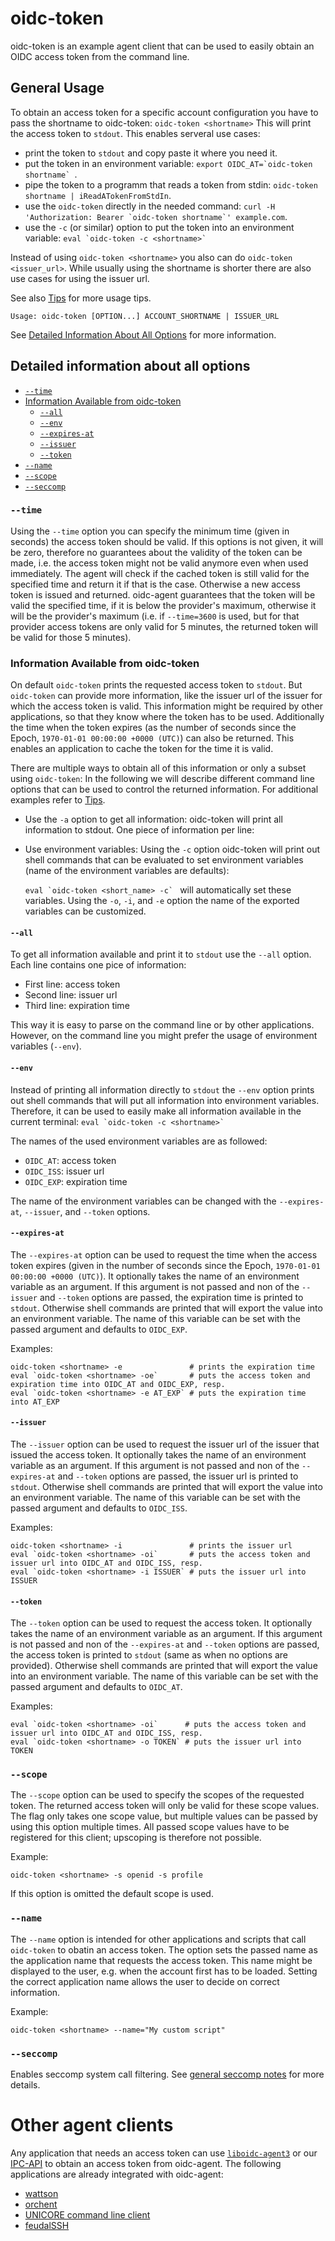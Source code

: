 # oidc-token

oidc-token is an example agent client that can be used to 
easily obtain an OIDC access token from the command line. 

## General Usage
To obtain an access token for a specific account configuration you have to pass
the shortname to oidc-token:
```oidc-token <shortname>```
This will print the access token to ```stdout```. 
This enables serveral use cases:
- print the token to ```stdout``` and copy paste it where you need it.
- put the token in an environment variable: ```export OIDC_AT=`oidc-token shortname` ```.
- pipe the token to a programm that reads a token from stdin: ```oidc-token shortname | iReadATokenFromStdIn```.
- use the ```oidc-token``` directly in the needed command: ```curl -H 'Authorization: Bearer `oidc-token shortname`' example.com```.
- use the ```-c``` (or similar) option to put the token into an environment
  variable: ```eval `oidc-token -c <shortname>` ```

Instead of using ```oidc-token <shortname>``` you also can do ```oidc-token
<issuer_url>```. While usually using the shortname is shorter there are also use
cases for using the issuer url.

See also [Tips](tips.md) for more usage tips.

```
Usage: oidc-token [OPTION...] ACCOUNT_SHORTNAME | ISSUER_URL
```

See [Detailed Information About All
Options](#detailed-information-about-all-options) for more information.

## Detailed information about all options

* [```--time```](#-seccomp)
* [Information Available from oidc-token](#information-available-from-oidc-token)
  * [```--all```](#-seccomp)
  * [```--env```](#-seccomp)
  * [```--expires-at```](#-expires-at)
  * [```--issuer```](#-issuer)
  * [```--token```](#-token)
* [```--name```](#-name)
* [```--scope```](#-scope)
* [```--seccomp```](#-seccomp)

### ```--time```
Using the ```--time``` option you can specify the minimum time (given in seconds) the access token
should be valid. If this options is not given, it will be zero, therefore no guarantees about the validity of the token can be made, i.e. the access token might not be valid anymore even when
used immediately. 
The agent will check if the cached token is still valid for the specified time
and return it if that is the case. Otherwise a new 
access token is issued and returned. 
oidc-agent guarantees that the token will be valid 
the specified time, if it is below the provider's maximum, otherwise it will be the 
provider's maximum (i.e. if ```--time=3600``` is used, but for that provider
access tokens are only valid for 5 minutes, the returned token will be valid for
those 5 minutes). 

### Information Available from oidc-token
On default ```oidc-token``` prints the requested access token to ```stdout```.
But ```oidc-token``` can provide more information, like the issuer url of the
issuer for which the access token is valid. This information might be required
by other applications, so that they know where the token has to be used. 
Additionally the time when the token expires (as the number of seconds since the Epoch, ```1970-01-01 00:00:00 +0000 (UTC)```) can also be returned. This enables
an application to cache the token for the time it is valid.

There are multiple ways to obtain all of this information or only a subset using ```oidc-token```:
In the following we will describe different command line options that can be
used to control the returned information. For additional examples refer to
[Tips](tips.md).


- Use the ```-a``` option to get all information: oidc-token will print all
  information to stdout. One piece of information per line:
- Use environment variables: Using the ```-c``` option oidc-token will print out
  shell commands that can be evaluated to set environment variables (name of the
  environment variables are defaults):
  
  ```eval `oidc-token <short_name> -c` ``` will automatically set these
  variables. Using the ```-o```, ```-i```, and ```-e``` option the name of the
  exported variables can be customized. 


#### ```--all```
To get all information available and print it to ```stdout``` use the
```--all``` option. Each line contains one pice of information:
  - First line: access token
  - Second line: issuer url
  - Third line: expiration time

This way it is easy to parse on the command line or by other applications.
However, on the command line you might prefer the usage of environment variables
(```--env```).

#### ```--env```
Instead of printing all information directly to ```stdout``` the ```--env```
option prints out shell commands that will put all information into environment
variables.
Therefore, it can be used to easily make all information available in the current
terminal: ```eval `oidc-token -c <shortname>` ```

The names of the used environment variables are as followed:
  - ```OIDC_AT```: access token
  - ```OIDC_ISS```: issuer url
  - ```OIDC_EXP```: expiration time

The name of the environment variables can be changed with the
```--expires-at```, ```--issuer```, and ```--token``` options.

#### ```--expires-at```
The ```--expires-at``` option can be used to request the time when the access
token expires (given in the number of seconds since the Epoch, ```1970-01-01
00:00:00 +0000 (UTC)```). It optionally takes the name of an environment variable
as an argument. If this argument is not passed and non of the ```--issuer``` and
```--token``` options are passed, the expiration time is printed to
```stdout```. Otherwise shell commands are printed that will export the value
into an environment variable. The name of this variable can be set with the
passed argument and defaults to ```OIDC_EXP```.

Examples:
```
oidc-token <shortname> -e               # prints the expiration time
eval `oidc-token <shortname> -oe`       # puts the access token and expiration time into OIDC_AT and OIDC_EXP, resp.
eval `oidc-token <shortname> -e AT_EXP` # puts the expiration time into AT_EXP
```

#### ```--issuer```
The ```--issuer``` option can be used to request the issuer url of the issuer that issued the access token. 
It optionally takes the name of an environment variable
as an argument. If this argument is not passed and non of the ```--expires-at``` and
```--token``` options are passed, the issuer url is printed to
```stdout```. Otherwise shell commands are printed that will export the value
into an environment variable. The name of this variable can be set with the
passed argument and defaults to ```OIDC_ISS```.

Examples:
```
oidc-token <shortname> -i               # prints the issuer url
eval `oidc-token <shortname> -oi`       # puts the access token and issuer url into OIDC_AT and OIDC_ISS, resp.
eval `oidc-token <shortname> -i ISSUER` # puts the issuer url into ISSUER
```

#### ```--token```
The ```--token``` option can be used to request the access token. 
It optionally takes the name of an environment variable
as an argument. If this argument is not passed and non of the ```--expires-at``` and
```--token``` options are passed, the access token is printed to
```stdout``` (same as when no options are provided). Otherwise shell commands are printed that will export the value
into an environment variable. The name of this variable can be set with the
passed argument and defaults to ```OIDC_AT```.

Examples:
```
eval `oidc-token <shortname> -oi`      # puts the access token and issuer url into OIDC_AT and OIDC_ISS, resp.
eval `oidc-token <shortname> -o TOKEN` # puts the issuer url into TOKEN
```

### ```--scope```
The ```--scope``` option can be used to specify the scopes of the requested token. The returned
access token will only be valid for these scope values. The flag only takes one scope value, but multiple values can be passed by using this option multiple times. All passed scope values have to be registered for this client; upscoping is therefore not possible.

Example:
```
oidc-token <shortname> -s openid -s profile
```

If this option is omitted the default scope is used.

### ```--name```
The ```--name``` option is intended for other applications and scripts that call `oidc-token` to obatin an access token. The option sets the passed name as the application name that requests the access token. This name might be displayed to the user, e.g. when the account first has to be loaded. Setting the correct application name allows the user to decide on correct information.

Example:
```
oidc-token <shortname> --name="My custom script"
```

### ```--seccomp```
Enables seccomp system call filtering. See [general seccomp
notes](security.md#seccomp) for more details.

# Other agent clients
Any application that needs an access token can use
[```liboidc-agent3```](api.md#liboidc-agent3) or our [IPC-API](api.md#ipc-api)
to obtain an access token from oidc-agent. 
The following applications are already integrated with oidc-agent:
- [wattson](https://github.com/indigo-dc/wattson)
- [orchent](https://github.com/indigo-dc/orchent)
- [UNICORE command line client](https://www.unicore.eu)
- [feudalSSH](https://git.scc.kit.edu/feudal/feudalSSH)
